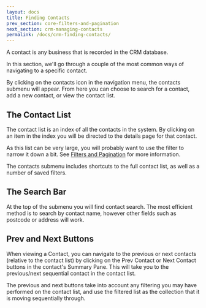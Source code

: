 ```yaml
---
layout: docs
title: Finding Contacts
prev_section: core-filters-and-pagination
next_section: crm-managing-contacts
permalink: /docs/crm-finding-contacts/
---
```


A contact is any business that is recorded in the CRM database.

In this section, we'll go through a couple of the most common ways of navigating to a specific contact.

By clicking on the contacts icon in the navigation menu, the contacts submenu will appear. From here you can choose to search for a contact, add a new contact, or view the contact list.

## The Contact List

The contact list is an index of all the contacts in the system. By clicking on an item in the index you will be directed to the details page for that contact.

As this list can be very large, you will probably want to use the filter to narrow it down a bit. See [Filters and Pagination](../filters-and-pagination/) for more information.

The contacts submenu includes shortcuts to the full contact list, as well as a number of saved filters.

## The Search Bar

At the top of the submenu you will find contact search. The most efficient method is to search by contact name, however other fields such as postcode or address will work.

## Prev and Next Buttons

When viewing a Contact, you can navigate to the previous or next contacts (relative to the contact list) by clicking on the Prev Contact or Next Contact buttons in the contact's Summary Pane. This will take you to the previous/next sequential contact in the contact list.

The previous and next buttons take into account any filtering you may have performed on the contact list, and use the filtered list as the collection that it is moving sequentially through.
